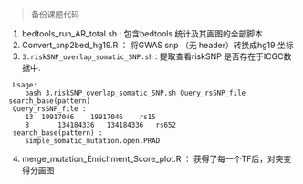 > 备份课题代码 

1. bedtools_run_AR_total.sh : 包含bedtools 统计及其画图的全部脚本<br>
2. Convert_snp2bed_hg19.R ： 将GWAS snp （无 header）转换成hg19 坐标
3. `3.riskSNP_overlap_somatic_SNP.sh` : 提取查看riskSNP 是否存在于ICGC数据中.
```
 Usage:
	bash 3.riskSNP_overlap_somatic_SNP.sh Query_rsSNP_file search_base(pattern) 
 Query_rsSNP_file :  
	13	19917046	19917046	rs15
	8       134184336	134184336	rs652          
 search_base(pattern) : 
	simple_somatic_mutation.open.PRAD
```
4. merge_mutation_Enrichment_Score_plot.R ： 获得了每一个TF后，对突变得分画图
